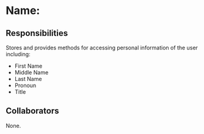 # Name:

## Responsibilities
Stores and provides methods for accessing personal information of the user including:
- First Name
- Middle Name
- Last Name
- Pronoun
- Title


## Collaborators
None.